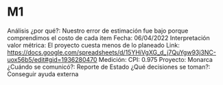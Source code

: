 # M1

Análisis ¿por qué?: Nuestro error de estimación fue bajo porque comprendimos el costo de cada item
Fecha: 06/04/2022
Interpretación valor métrica: El proyecto cuesta menos de lo planeado
Link: https://docs.google.com/spreadsheets/d/15YHiVgXG_d_j7QuYgw93j3NC-uox56b5/edit#gid=1936280470
Medición: CPI: 0.975
Proyecto: Monarca
¿Cuándo se comunicó?: Reporte de Estado
¿Qué decisiones se toman?: Conseguir ayuda externa